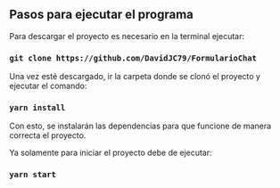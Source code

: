 ## Pasos para ejecutar el programa

Para descargar el proyecto es necesario en la terminal ejecutar:

### `git clone https://github.com/DavidJC79/FormularioChat`

Una vez esté descargado, ir la carpeta donde se clonó el proyecto y ejecutar el comando:

### `yarn install`

Con esto, se instalarán las dependencias para que funcione de manera correcta el proyecto.


Ya solamente para iniciar el proyecto debe de ejecutar: 

### `yarn start`

